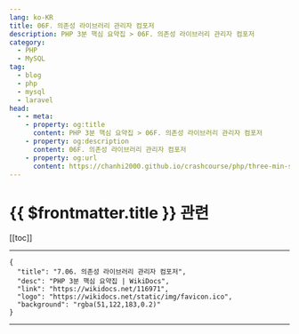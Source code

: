 ```yaml
---
lang: ko-KR
title: 06F. 의존성 라이브러리 관리자 컴포저
description: PHP 3분 핵심 요약집 > 06F. 의존성 라이브러리 관리자 컴포저
category: 
  - PHP
  - MySQL
tag: 
  - blog
  - php
  - mysql
  - laravel
head:
  - - meta:
    - property: og:title
      content: PHP 3분 핵심 요약집 > 06F. 의존성 라이브러리 관리자 컴포저
    - property: og:description
      content: 06F. 의존성 라이브러리 관리자 컴포저
    - property: og:url
      content: https://chanhi2000.github.io/crashcourse/php/three-min-summary/06-modern-php/06F.html
---
```


# {{ $frontmatter.title }} 관련

[[toc]]

---

```component VPCard
{
  "title": "7.06. 의존성 라이브러리 관리자 컴포저",
  "desc": "PHP 3분 핵심 요약집 | WikiDocs",
  "link": "https://wikidocs.net/116971",
  "logo": "https://wikidocs.net/static/img/favicon.ico",
  "background": "rgba(51,122,183,0.2)"
}
```

---

<TagLinks />